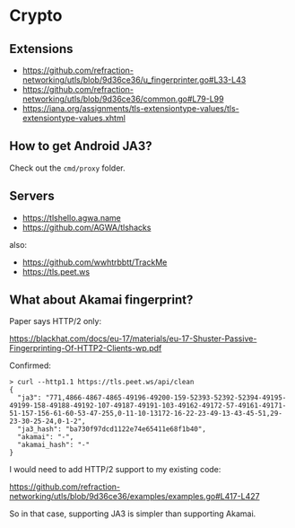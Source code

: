 # Crypto

## Extensions

- <https://github.com/refraction-networking/utls/blob/9d36ce36/u_fingerprinter.go#L33-L43>
- https://github.com/refraction-networking/utls/blob/9d36ce36/common.go#L79-L99
- https://iana.org/assignments/tls-extensiontype-values/tls-extensiontype-values.xhtml

## How to get Android JA3?

Check out the `cmd/proxy` folder.

## Servers

- https://tlshello.agwa.name
- https://github.com/AGWA/tlshacks

also:

- https://github.com/wwhtrbbtt/TrackMe
- https://tls.peet.ws

## What about Akamai fingerprint?

Paper says HTTP/2 only:

https://blackhat.com/docs/eu-17/materials/eu-17-Shuster-Passive-Fingerprinting-Of-HTTP2-Clients-wp.pdf

Confirmed:

~~~
> curl --http1.1 https://tls.peet.ws/api/clean
{
  "ja3": "771,4866-4867-4865-49196-49200-159-52393-52392-52394-49195-49199-158-49188-49192-107-49187-49191-103-49162-49172-57-49161-49171-51-157-156-61-60-53-47-255,0-11-10-13172-16-22-23-49-13-43-45-51,29-23-30-25-24,0-1-2",
  "ja3_hash": "ba730f97dcd1122e74e65411e68f1b40",
  "akamai": "-",
  "akamai_hash": "-"
}
~~~

I would need to add HTTP/2 support to my existing code:

https://github.com/refraction-networking/utls/blob/9d36ce36/examples/examples.go#L417-L427

So in that case, supporting JA3 is simpler than supporting Akamai.
